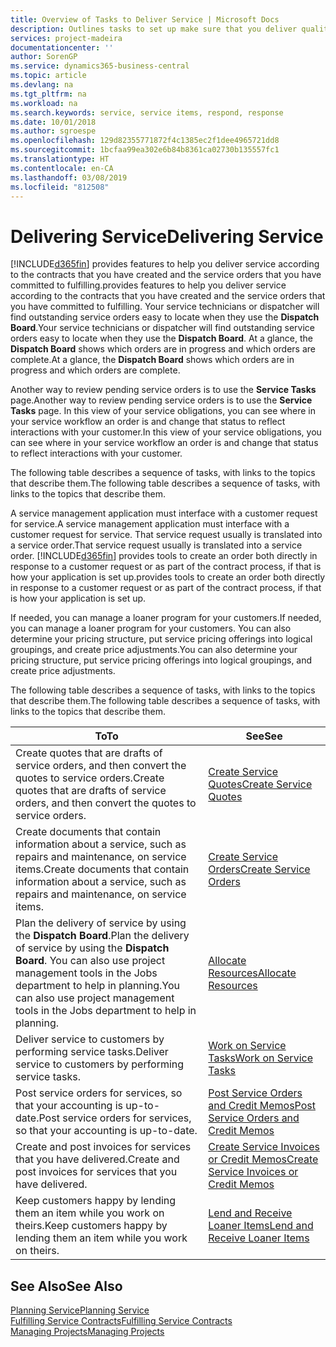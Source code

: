 ```yaml
---
title: Overview of Tasks to Deliver Service | Microsoft Docs
description: Outlines tasks to set up make sure that you deliver quality service and live up to agreements with customers.
services: project-madeira
documentationcenter: ''
author: SorenGP
ms.service: dynamics365-business-central
ms.topic: article
ms.devlang: na
ms.tgt_pltfrm: na
ms.workload: na
ms.search.keywords: service, service items, respond, response
ms.date: 10/01/2018
ms.author: sgroespe
ms.openlocfilehash: 129d82355771872f4c1385ec2f1dee4965721dd8
ms.sourcegitcommit: 1bcfaa99ea302e6b84b8361ca02730b135557fc1
ms.translationtype: HT
ms.contentlocale: en-CA
ms.lasthandoff: 03/08/2019
ms.locfileid: "812508"
---
```

# <a name="delivering-service"></a><span data-ttu-id="8bbd7-103">Delivering Service</span><span class="sxs-lookup"><span data-stu-id="8bbd7-103">Delivering Service</span></span>
[!INCLUDE[d365fin](includes/d365fin_md.md)] <span data-ttu-id="8bbd7-104">provides features to help you deliver service according to the contracts that you have created and the service orders that you have committed to fulfilling.</span><span class="sxs-lookup"><span data-stu-id="8bbd7-104">provides features to help you deliver service according to the contracts that you have created and the service orders that you have committed to fulfilling.</span></span> <span data-ttu-id="8bbd7-105">Your service technicians or dispatcher will find outstanding service orders easy to locate when they use the **Dispatch Board**.</span><span class="sxs-lookup"><span data-stu-id="8bbd7-105">Your service technicians or dispatcher will find outstanding service orders easy to locate when they use the **Dispatch Board**.</span></span> <span data-ttu-id="8bbd7-106">At a glance, the **Dispatch Board** shows which orders are in progress and which orders are complete.</span><span class="sxs-lookup"><span data-stu-id="8bbd7-106">At a glance, the **Dispatch Board** shows which orders are in progress and which orders are complete.</span></span>  
  
<span data-ttu-id="8bbd7-107">Another way to review pending service orders is to use the **Service Tasks** page.</span><span class="sxs-lookup"><span data-stu-id="8bbd7-107">Another way to review pending service orders is to use the **Service Tasks** page.</span></span> <span data-ttu-id="8bbd7-108">In this view of your service obligations, you can see where in your service workflow an order is and change that status to reflect interactions with your customer.</span><span class="sxs-lookup"><span data-stu-id="8bbd7-108">In this view of your service obligations, you can see where in your service workflow an order is and change that status to reflect interactions with your customer.</span></span>  
  
<span data-ttu-id="8bbd7-109">The following table describes a sequence of tasks, with links to the topics that describe them.</span><span class="sxs-lookup"><span data-stu-id="8bbd7-109">The following table describes a sequence of tasks, with links to the topics that describe them.</span></span>   

<span data-ttu-id="8bbd7-110">A service management application must interface with a customer request for service.</span><span class="sxs-lookup"><span data-stu-id="8bbd7-110">A service management application must interface with a customer request for service.</span></span> <span data-ttu-id="8bbd7-111">That service request usually is translated into a service order.</span><span class="sxs-lookup"><span data-stu-id="8bbd7-111">That service request usually is translated into a service order.</span></span> [!INCLUDE[d365fin](includes/d365fin_md.md)] <span data-ttu-id="8bbd7-112">provides tools to create an order both directly in response to a customer request or as part of the contract process, if that is how your application is set up.</span><span class="sxs-lookup"><span data-stu-id="8bbd7-112">provides tools to create an order both directly in response to a customer request or as part of the contract process, if that is how your application is set up.</span></span>  
  
<span data-ttu-id="8bbd7-113">If needed, you can manage a loaner program for your customers.</span><span class="sxs-lookup"><span data-stu-id="8bbd7-113">If needed, you can manage a loaner program for your customers.</span></span> <span data-ttu-id="8bbd7-114">You can also determine your pricing structure, put service pricing offerings into logical groupings, and create price adjustments.</span><span class="sxs-lookup"><span data-stu-id="8bbd7-114">You can also determine your pricing structure, put service pricing offerings into logical groupings, and create price adjustments.</span></span>  
  
<span data-ttu-id="8bbd7-115">The following table describes a sequence of tasks, with links to the topics that describe them.</span><span class="sxs-lookup"><span data-stu-id="8bbd7-115">The following table describes a sequence of tasks, with links to the topics that describe them.</span></span>   
  
|<span data-ttu-id="8bbd7-116">**To**</span><span class="sxs-lookup"><span data-stu-id="8bbd7-116">**To**</span></span>|<span data-ttu-id="8bbd7-117">**See**</span><span class="sxs-lookup"><span data-stu-id="8bbd7-117">**See**</span></span>|  
|------------|-------------|  
|<span data-ttu-id="8bbd7-118">Create quotes that are drafts of service orders, and then convert the quotes to service orders.</span><span class="sxs-lookup"><span data-stu-id="8bbd7-118">Create quotes that are drafts of service orders, and then convert the quotes to service orders.</span></span>|[<span data-ttu-id="8bbd7-119">Create Service Quotes</span><span class="sxs-lookup"><span data-stu-id="8bbd7-119">Create Service Quotes</span></span>](service-how-to-create-service-quotes.md)|
|<span data-ttu-id="8bbd7-120">Create documents that contain information about a service, such as repairs and maintenance, on service items.</span><span class="sxs-lookup"><span data-stu-id="8bbd7-120">Create documents that contain information about a service, such as repairs and maintenance, on service items.</span></span>|[<span data-ttu-id="8bbd7-121">Create Service Orders</span><span class="sxs-lookup"><span data-stu-id="8bbd7-121">Create Service Orders</span></span>](service-how-to-create-service-orders.md)|
|<span data-ttu-id="8bbd7-122">Plan the delivery of service by using the **Dispatch Board**.</span><span class="sxs-lookup"><span data-stu-id="8bbd7-122">Plan the delivery of service by using the **Dispatch Board**.</span></span> <span data-ttu-id="8bbd7-123">You can also use project management tools in the Jobs department to help in planning.</span><span class="sxs-lookup"><span data-stu-id="8bbd7-123">You can also use project management tools in the Jobs department to help in planning.</span></span>|[<span data-ttu-id="8bbd7-124">Allocate Resources</span><span class="sxs-lookup"><span data-stu-id="8bbd7-124">Allocate Resources</span></span>](service-how-to-allocate-resources.md)|  
|<span data-ttu-id="8bbd7-125">Deliver service to customers by performing service tasks.</span><span class="sxs-lookup"><span data-stu-id="8bbd7-125">Deliver service to customers by performing service tasks.</span></span>|[<span data-ttu-id="8bbd7-126">Work on Service Tasks</span><span class="sxs-lookup"><span data-stu-id="8bbd7-126">Work on Service Tasks</span></span>](service-how-to-work-on-service-tasks.md)|  
|<span data-ttu-id="8bbd7-127">Post service orders for services, so that your accounting is up-to-date.</span><span class="sxs-lookup"><span data-stu-id="8bbd7-127">Post service orders for services, so that your accounting is up-to-date.</span></span>|[<span data-ttu-id="8bbd7-128">Post Service Orders and Credit Memos</span><span class="sxs-lookup"><span data-stu-id="8bbd7-128">Post Service Orders and Credit Memos</span></span>](service-how-to-post-service-orders.md)|  
|<span data-ttu-id="8bbd7-129">Create and post invoices for services that you have delivered.</span><span class="sxs-lookup"><span data-stu-id="8bbd7-129">Create and post invoices for services that you have delivered.</span></span>|[<span data-ttu-id="8bbd7-130">Create Service Invoices or Credit Memos</span><span class="sxs-lookup"><span data-stu-id="8bbd7-130">Create Service Invoices or Credit Memos</span></span>](service-how-create-invoices.md)|  
|<span data-ttu-id="8bbd7-131">Keep customers happy by lending them an item while you work on theirs.</span><span class="sxs-lookup"><span data-stu-id="8bbd7-131">Keep customers happy by lending them an item while you work on theirs.</span></span>| [<span data-ttu-id="8bbd7-132">Lend and Receive Loaner Items</span><span class="sxs-lookup"><span data-stu-id="8bbd7-132">Lend and Receive Loaner Items</span></span>](service-how-to-lend-receive-loaners.md)|
  
## <a name="see-also"></a><span data-ttu-id="8bbd7-133">See Also</span><span class="sxs-lookup"><span data-stu-id="8bbd7-133">See Also</span></span>  
[<span data-ttu-id="8bbd7-134">Planning Service</span><span class="sxs-lookup"><span data-stu-id="8bbd7-134">Planning Service</span></span>](service-plan-service.md)  
[<span data-ttu-id="8bbd7-135">Fulfilling Service Contracts</span><span class="sxs-lookup"><span data-stu-id="8bbd7-135">Fulfilling Service Contracts</span></span>](service-fulfill-service-contracts.md)  
[<span data-ttu-id="8bbd7-136">Managing Projects</span><span class="sxs-lookup"><span data-stu-id="8bbd7-136">Managing Projects</span></span>](projects-manage-projects.md)  
